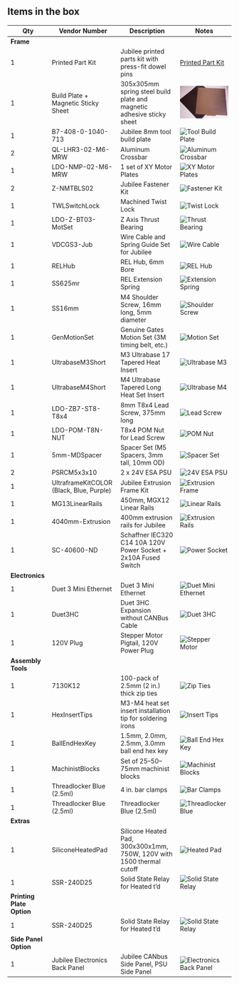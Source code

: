 ## Items in the box

| **Qty** | **Vendor Number**               | **Description**                                                                                             | **Notes**                        |
|---------|----------------------------------|-------------------------------------------------------------------------------------------------------------|----------------------------------|
| **Frame** |                                  |                                                                                                             |                                  |
| 1       | Printed Part Kit                 | Jubilee printed parts kit with press-fit dowel pins                                                         | [Printed Part Kit](https://github.com/your-username/repository-name/raw/main/images/image.jpg)|
| 1       | Build Plate + Magnetic Sticky Sheet | 305x305mm spring steel build plate and magnetic adhesive sticky sheet                                       | ![Build Plate](path_to_image/BuildPlate_MagneticStickySheet.jpg)    |
| 1       | B7-408-0-1040-713                | Jubilee 8mm tool build plate                                                                                | ![Tool Build Plate](path_to_image)|
| 2       | QL-LHR3-02-M6-MRW                | Aluminum Crossbar                                                                                           | ![Aluminum Crossbar](path_to_image)|
| 1       | LDO-NMP-02-M6-MRW                | 1 set of XY Motor Plates                                                                                    | ![XY Motor Plates](path_to_image)|
| 2       | Z-NMTBLS02                       | Jubilee Fastener Kit                                                                                        | ![Fastener Kit](path_to_image)   |
| 1       | TWLSwitchLock                    | Machined Twist Lock                                                                                         | ![Twist Lock](path_to_image)     |
| 1       | LDO-Z-BT03-MotSet                | Z Axis Thrust Bearing                                                                                       | ![Thrust Bearing](path_to_image) |
| 1       | VDCGS3-Jub                       | Wire Cable and Spring Guide Set for Jubilee                                                                 | ![Wire Cable](path_to_image)     |
| 1       | RELHub                           | REL Hub, 6mm Bore                                                                                           | ![REL Hub](path_to_image)        |
| 1       | SS625mr                          | REL Extension Spring                                                                                        | ![Extension Spring](path_to_image)|
| 1       | SS16mm                           | M4 Shoulder Screw, 16mm long, 5mm diameter                                                                  | ![Shoulder Screw](path_to_image) |
| 1       | GenMotionSet                     | Genuine Gates Motion Set (3M timing belt, etc.)                                                             | ![Motion Set](path_to_image)     |
| 1       | UltrabaseM3Short                 | M3 Ultrabase 17 Tapered Heat Insert                                                                         | ![Ultrabase M3](path_to_image)   |
| 1       | UltrabaseM4Short                 | M4 Ultrabase Tapered Long Heat Set Insert                                                                   | ![Ultrabase M4](path_to_image)   |
| 1       | LDO-ZB7-ST8-T8x4                 | 8mm T8x4 Lead Screw, 375mm long                                                                             | ![Lead Screw](path_to_image)     |
| 1       | LDO-POM-T8N-NUT                  | T8x4 POM Nut for Lead Screw                                                                                 | ![POM Nut](path_to_image)        |
| 1       | 5mm-MDSpacer                     | Spacer Set (M5 Spacers, 3mm tall, 10mm OD)                                                                  | ![Spacer Set](path_to_image)     |
| 2       | PSRCM5x3x10                      | 2 x 24V ESA PSU                                                                                             | ![24V ESA PSU](path_to_image)    |
| 1       | UltraframeKitCOLOR (Black, Blue, Purple) | Jubilee Extrusion Frame Kit                                                                                 | ![Extrusion Frame](path_to_image)|
| 1       | MG13LinearRails                  | 450mm, MGX12 Linear Rails                                                                                   | ![Linear Rails](path_to_image)   |
| 1       | 4040mm-Extrusion                 | 400mm extrusion rails for Jubilee                                                                           | ![Extrusion Rails](path_to_image)|
| 1       | SC-40600-ND                      | Schaffner IEC320 C14 10A 120V Power Socket + 2x10A Fused Switch                                              | ![Power Socket](path_to_image)   |
| **Electronics** |                           |                                                                                                             |                                  |
| 1       | Duet 3 Mini Ethernet             | Duet 3 Mini Ethernet                                                                                        | ![Duet Mini Ethernet](path_to_image)|
| 1       | Duet3HC                          | Duet 3HC Expansion without CANBus Cable                                                                     | ![Duet 3HC](path_to_image)       |
| 1       | 120V Plug                        | Stepper Motor Pigtail, 120V Power Plug                                                                      | ![Stepper Motor](path_to_image)  |
| **Assembly Tools** |                        |                                                                                                             |                                  |
| 1       | 7130K12                          | 100-pack of 2.5mm (2 in.) thick zip ties                                                                    | ![Zip Ties](path_to_image)       |
| 1       | HexInsertTips                    | M3-M4 heat set insert installation tip for soldering irons                                                  | ![Insert Tips](path_to_image)    |
| 1       | BallEndHexKey                    | 1.5mm, 2.0mm, 2.5mm, 3.0mm ball end hex key                                                                 | ![Ball End Hex Key](path_to_image)|
| 1       | MachinistBlocks                  | Set of 25–50–75mm machinist blocks                                                                          | ![Machinist Blocks](path_to_image)|
| 1       | Threadlocker Blue (2.5ml)        | 4 in. bar clamps                                                                                            | ![Bar Clamps](path_to_image)     |
| 1       | Threadlocker Blue (2.5ml)        | Threadlocker Blue (2.5ml)                                                                                   | ![Threadlocker Blue](path_to_image)|
| **Extras** |                               |                                                                                                             |                                  |
| 1       | SiliconeHeatedPad                | Silicone Heated Pad, 300x300x1mm, 750W, 120V with 1500 thermal cutoff                                        | ![Heated Pad](path_to_image)     |
| 1       | SSR-240D25                       | Solid State Relay for Heated t’d                                                                            | ![Solid State Relay](path_to_image)|
| **Printing Plate Option** |                 |                                                                                                             |                                  |
| 1       | SSR-240D25                       | Solid State Relay for Heated t’d                                                                            | ![Solid State Relay](path_to_image)|
| **Side Panel Option** |                     |                                                                                                             |                                  |
| 1       | Jubilee Electronics Back Panel   | Jubilee CANbus Side Panel, PSU Side Panel                                                                   | ![Electronics Back Panel](path_to_image)|
